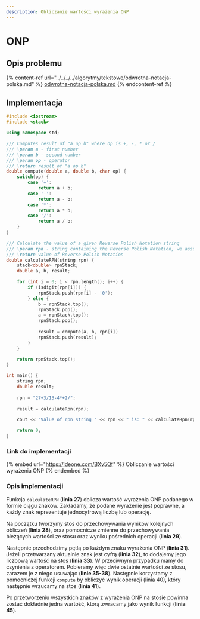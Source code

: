 ```yaml
---
description: Obliczanie wartości wyrażenia ONP
---
```


# ONP

## Opis problemu

{% content-ref url="../../../../algorytmy/tekstowe/odwrotna-notacja-polska.md" %}
[odwrotna-notacja-polska.md](../../../../algorytmy/tekstowe/odwrotna-notacja-polska.md)
{% endcontent-ref %}

## Implementacja

```cpp
#include <iostream>
#include <stack>

using namespace std;

/// Computes result of "a op b" where op is +, -, * or /
/// \param a - first number
/// \param b - second number
/// \param op - operator
/// \return result of "a op b"
double compute(double a, double b, char op) {
    switch(op) {
        case '+':
            return a + b;
        case '-':
            return a - b;
        case '*':
            return a * b;
        case '/':
            return a / b;
    }
}

/// Calculate the value of a given Reverse Polish Notation string
/// \param rpn - string containing the Reverse Polish Notation, we assume that it's correct
/// \return value of Reverse Polish Notation
double calculateRPN(string rpn) {
    stack<double> rpnStack;
    double a, b, result;

    for (int i = 0; i < rpn.length(); i++) {
        if (isdigit(rpn[i])) {
            rpnStack.push(rpn[i] - '0');
        } else {
            b = rpnStack.top();
            rpnStack.pop();
            a = rpnStack.top();
            rpnStack.pop();
            
            result = compute(a, b, rpn[i])
            rpnStack.push(result);
        }
    }

    return rpnStack.top();
}

int main() {
    string rpn;
    double result;
    
    rpn = "27+3/13-4*+2/";
    
    result = calculateRpn(rpn);

    cout << "Value of rpn string " << rpn << " is: " << calculateRpn(rpn) << endl;

    return 0;
}
```

### Link do implementacji

{% embed url="https://ideone.com/BXv5Qf" %}
Obliczanie wartości wyrażenia ONP
{% endembed %}

### Opis implementacji

Funkcja `calculateRPN` (**linia 27**) oblicza wartość wyrażenia ONP podanego w formie ciągu znaków. Zakładamy, że podane wyrażenie jest poprawne, a każdy znak reprezentuje jednocyfrową liczbę lub operację. 

Na początku tworzymy stos do przechowywania wyników kolejnych obliczeń (**linia 28**), oraz pomocnicze zmienne do przechowywania bieżących wartości ze stosu oraz wyniku pośrednich operacji (**linia 29**). 

Następnie przechodzimy pętlą po każdym znaku wyrażenia ONP (**linia 31**). Jeżeli przetwarzany aktualnie znak jest cyfrą (**linia 32**), to dodajemy jego liczbową wartość na stos (**linia 33**). W przeciwnym przypadku mamy do czynienia z operatorem. Pobieramy więc dwie ostatnie wartości ze stosu, zarazem je z niego usuwając (**linie 35-38**). Następnie korzystamy z pomocniczej funkcji `compute` by obliczyć wynik operacji (linia 40), który następnie wrzucamy na stos (**linia 41**).

Po przetworzeniu wszystkich znaków z wyrażenia ONP na stosie powinna zostać dokładnie jedna wartość, którą zwracamy jako wynik funkcji (**linia 45**).
